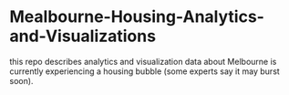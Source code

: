 # Mealbourne-Housing-Analytics-and-Visualizations
this repo describes analytics and visualization data about Melbourne is currently experiencing a housing bubble (some experts say it may burst soon).
